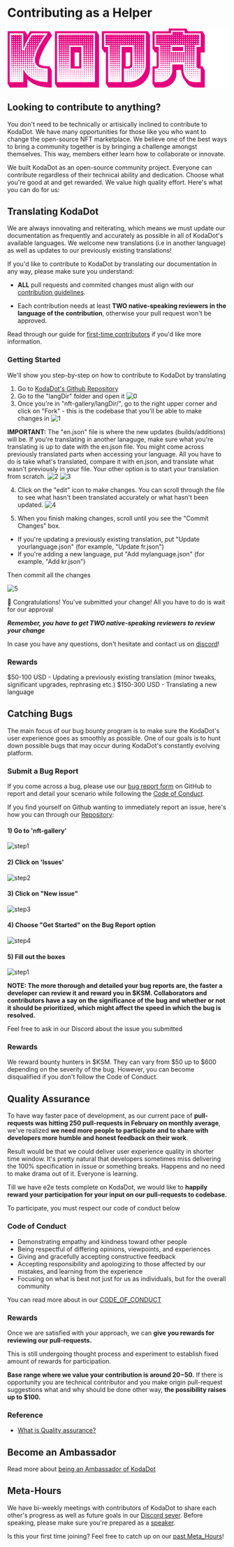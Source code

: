 # Contributing as a Helper
![KodaDot_logo_v3](./assets/koda-v3.png)

## Looking to contribute to anything?
  You don't need to be technically or artisically inclined to contribute to KodaDot. We have many opportunities for those like you who want to change the open-source NFT marketplace. We believe one of the best ways to bring a community together is by bringing a challenge amongst themselves. This way, members either learn how to collaborate or innovate.

 We built KodaDot as an open-source community project. Everyone can contribute regardless of their technical ability and dedication. Choose what you're good at and get rewarded. We value high quality effort. Here's what you can do for us:


## Translating KodaDot

We are always innovating and reiterating, which means we must update our documentation as frequently and accurately as possible in all of KodaDot's available languages. We welcome new translations (i.e in another language) as well as updates to our previously existing translations!

If you'd like to contribute to KodaDot by translating our documentation in any way, please make sure you understand:

- **ALL** pull requests and commited changes must align with our [contribution guidelines](https://github.com/kodadot/nft-gallery/blob/main/CONTRIBUTING.md).

- Each contribution needs at least **TWO native-speaking reviewers in the language of the contribution**, otherwise your pull request won't be approved.

Read through our guide for [first-time contributors](https://github.com/kodadot/nft-gallery/blob/main/CONTRIBUTING.md) if you'd like more information. 


### Getting Started

We'll show you step-by-step on how to contribute to KodaDot by translating

1) Go to [KodaDot's Github Repository](https://github.com/kodadot/nft-gallery)
2) Go to the "langDir" folder and open it
![0](/language-translations/0.png)
3) Once you're in "nft-gallery/langDir/", go to the right upper corner and click on "Fork" - this is the codebase that you'll be able to make changes in 
![1](/language-translations/1.png)

**IMPORTANT:**
The "en.json" file is where the new updates (builds/additions) will be. If you're translating in another lanaguge, make sure what you're translating is up to date with the en.json file. You might come across previously translated parts when accessing your language. All you have to do is take what's translated, compare it with en.json, and translate what wasn't previously in your file. Your other option is to start your translation from scratch. 
![2](/language-translations/2.png)
![3](/language-translations/4.png)

4) Click on the "edit" icon to make changes. You can scroll through the file to see what hasn't been translated accurately or what hasn't been updated.
![4](/language-translations/3.png)

5) When you finish making changes, scroll until you see the "Commit Changes" box.
- If you're updating a previously existing translation, put "Update yourlanguage.json" (for example, "Update fr.json") 
- If you're adding a new language, put "Add mylanguage.json" (for example, "Add kr.json")

Then commit all the changes

![5](/language-translations/5.png)

:tada: Congratulations! You've submitted your change! 
All you have to do is wait for our approval

 ***Remember, you have to get TWO native-speaking reviewers to review your change***

In case you have any questions, don't hesitate and contact us on [discord](https://discord.gg/yzdWuFaY8W)!

### Rewards

$50-100 USD - Updating a previously existing translation (minor tweaks, significant upgrades, rephrasing etc.)
$150-300 USD - Translating a new language


## Catching Bugs

The main focus of our bug bounty program is to make sure the KodaDot's user experience goes as smoothly as possible. One of our goals is to hunt down possible bugs that may occur during KodaDot's constantly evolving platform.


### Submit a Bug Report
If you come across a bug, please use our [bug report form](https://github.com/kodadot/nft-gallery/issues/new?assignees=&labels=bug&template=bug.yml&title=Be+descriptive+and+short) on GitHub to report and detail your scenario while following the [Code of Conduct](https://github.com/kodadot/nft-gallery/blob/main/CODE_OF_CONDUCT.md).


If you find yourself on Github wanting to immediately report an issue, here's how you can through our [Repository](https://github.com/kodadot/nft-gallery):


#### 1) Go to 'nft-gallery'
![step1](/bug_report/step1.png)
#### 2) Click on 'Issues'
![step2](/bug_report/step2.png)

#### 3) Click on "New issue"
![step3](/bug_report/step3.png)

#### 4) Choose "Get Started" on the Bug Report option
![step4](/bug_report/step4.png)

#### 5) Fill out the boxes
![step1](/bug_report/step5.png)



**NOTE: The more thorough and detailed your bug reports are, the faster a developer can review it and reward you in $KSM. Collaborators and contributors have a say on the significance of the bug and whether or not it should be prioritized, which might affect the speed in which the bug is resolved.**

Feel free to ask in our Discord about the issue you submitted

### Rewards
We reward bounty hunters in $KSM. They can vary from $50 up to $600 depending on the severity of the bug. However, you can become disqualified if you don't follow the Code of Conduct.

## Quality Assurance

 To have way faster pace of development, as our current pace of **pull-requests was hitting 250 pull-requests in February on monthly average**, we've realized **we need more people to participate and to share with developers more humble and honest feedback on their work**. 

 Result would be that we could deliver user experience quality in shorter time window. 
 It's pretty natural that developers sometimes miss delivering the 100% specification in issue or something breaks. Happens and no need to make drama out of it. Everyone is learning.

 Till we have e2e tests complete on KodaDot, we would like to **happily reward your participation for your input on our pull-requests to codebase.**

 To participate, you must respect our code of conduct below

 ### Code of Conduct
 - Demonstrating empathy and kindness toward other people
 - Being respectful of differing opinions, viewpoints, and experiences
 - Giving and gracefully accepting constructive feedback
 - Accepting responsibility and apologizing to those affected by our mistakes, and learning from the experience
 - Focusing on what is best not just for us as individuals, but for the overall community

 You can read more about in our [CODE_OF_CONDUCT](https://github.com/kodadot/nft-gallery/blob/main/CODE_OF_CONDUCT.md)

 ### Rewards
 Once we are satisfied with your approach, we can **give you rewards for reviewing our pull-requests.** 

 This is still undergoing thought process and experiment to establish fixed amount of rewards for participation. 

 **Base range where we value your contribution is around $20-$50.** If there is opportunity you are technical contributor and you make origin pull-request suggestions what and why should be done other way, **the possibility raises up to $100.** 

 ### Reference
 - [What is Quality assurance?](https://en.wikipedia.org/wiki/Quality_assurance)

 ## Become an Ambassador

 Read more about [being an Ambassador of KodaDot](ambassador-program/ambassador-intro.md)


 ## Meta-Hours

 We have bi-weekly meetings with contributors of KodaDot to share each other's progress as well as future goals in our [Discord sever](https://discord.gg/kodadot). Before speaking, please make sure you're prepared as a [speaker](meta-hours.md). 

Is this your first time joining? Feel free to catch up on our [past Meta_Hours](https://github.com/kodadot/nft-gallery/discussions/categories/meta-hours)! 